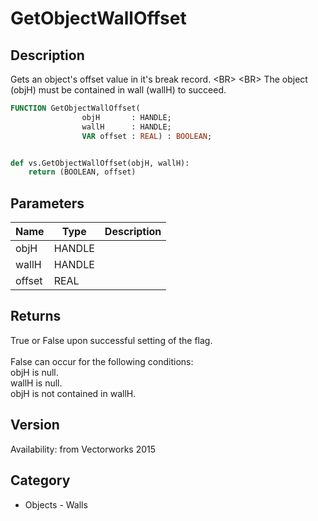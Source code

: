 # GetObjectWallOffset

## Description
Gets an object's offset value in it's break record. &lt;BR&gt;
&lt;BR&gt;
The object (objH) must be contained in wall (wallH)  to succeed.

```pascal
FUNCTION GetObjectWallOffset(
				objH       : HANDLE;
				wallH      : HANDLE;
				VAR offset : REAL) : BOOLEAN;
```

```python

def vs.GetObjectWallOffset(objH, wallH):
    return (BOOLEAN, offset)
```

## Parameters
|Name|Type|Description|
|---|---|---|
|objH|HANDLE||
|wallH|HANDLE||
|offset|REAL||

## Returns
True or False upon successful setting of the flag.<BR>
<BR>
False can occur for the following conditions:<BR>
objH is null.<BR>
wallH is null.<BR>
objH is not contained in wallH.

## Version
Availability: from Vectorworks 2015
## Category
* Objects - Walls

